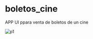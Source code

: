 # boletos_cine
APP UI ppara venta de boletos de un cine
 
![p1](https://github.com/byronsmb/boletos_cine/assets/139835923/b82617e4-19e6-49df-acfd-724ba871c5a9)
